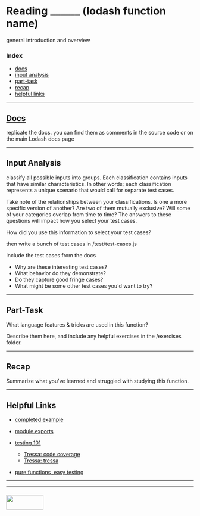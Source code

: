 # Reading ______ (lodash function name) 

general introduction and overview

### Index
* [docs](#docs)
* [input analysis](#input-analysis)
* [part-task](#part-task)
* [recap](#recap)
* [helpful links](#helpful-links)

___

## [Docs]()

replicate the docs.  you can find them as comments in the source code or on the main Lodash docs page

___

## Input Analysis

classify all possible inputs into groups. Each classification contains inputs that have similar characteristics. In other words; each classification represents a unique scenario that would call for separate test cases.

Take note of the relationships between your classifications. Is one a more specific version of another? Are two of them mutually exclusive? Will some of your categories overlap from time to time? The answers to these questions will impact how you select your test cases.

How did you use this information to select your test cases?

then write a bunch of test cases in /test/test-cases.js

Include the test cases from the docs
* Why are these interesting test cases?
* What behavior do they demonstrate?
* Do they capture good fringe cases?
* What might be some other test cases you'd want to try?

___

## Part-Task

What language features & tricks are used in this function?

Describe them here, and include any helpful exercises in the /exercises folder.

___

## Recap

Summarize what you've learned and struggled with studying this function.

___

## Helpful Links

* [completed example](https://github.com/elewa-academy/reading-padStart)

* [module.exports](https://github.com/elewa-academy/module-dot-exports/tree/master)
* [testing 101](https://github.com/elewa-academy/testing-101) 
  * [Tressa: code coverage](https://medium.com/@WebReflection/js-vanilla-test-code-coverage-7b7ba3740776)  
  * [Tressa: tressa](https://medium.com/@WebReflection/vanilla-js-testing-part-ii-63b9d736121)
* [pure functions, easy testing](https://medium.com/@WebReflection/vanilla-js-testing-part-ii-63b9d736121)


___
___
### <a href="http://elewa.education/blog" target="_blank"><img src="https://user-images.githubusercontent.com/18554853/34921062-506450ae-f97d-11e7-875f-6feeb26ad72d.png" width="100" height="40"/></a>
